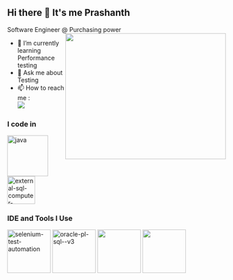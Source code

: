 ## Hi there 👋 It's me Prashanth

Software Engineer @ Purchasing power
<img align="right" width="370" height="290" src="https://i.pinimg.com/originals/47/f0/34/47f0342cec72b800463bf003eac1257e.gif">                                             
- 🌱 I’m currently learning Performance testing
- 💬 Ask me about Testing
- 📫 How to reach me :
<br />  [<img src="https://img.shields.io/badge/LinkedIn-0077B5?style=for-the-badge&logo=linkedin&logoColor=white" />](https://www.linkedin.com/in/prashanth16/)

### I code in
<img width="94" height="94" src="https://img.icons8.com/3d-fluency/94/java.png" alt="java"/>  <img width="64" height="64" src="https://img.icons8.com/external-flaticons-lineal-color-flat-icons/64/external-sql-computer-programming-flaticons-lineal-color-flat-icons.png" alt="external-sql-computer-programming-flaticons-lineal-color-flat-icons"/>

### IDE and Tools I Use
<img width="100" height="100" src="https://img.icons8.com/stickers/100/selenium-test-automation.png" alt="selenium-test-automation"/>  <img width="100" height="100" src="https://img.icons8.com/plasticine/100/oracle-pl-sql--v3.png" alt="oracle-pl-sql--v3"/> <img src="https://icons.iconarchive.com/icons/simpleicons-team/simple/128/postman-icon.png" width="100" height="100">
  <img src="https://icons.iconarchive.com/icons/simpleicons-team/simple/128/blazemeter-icon.png" width="100" height="100">



